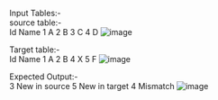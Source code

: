 Input Tables:-  
source table:-	
Id	Name
1	A
2	B
3	C
4	D
![image](https://github.com/onkarbankar111/SQL-Practice/assets/164195447/80817a30-0380-4776-9c7c-4e592d8e50f9)

Target table:-	
Id	Name
1	A
2	B
4	X
5	F
![image](https://github.com/onkarbankar111/SQL-Practice/assets/164195447/4b3762ee-b3be-4337-a7d9-c0c89e9c129b)

Expected Output:-   
3	New in source
5	New in target
4	Mismatch
![image](https://github.com/onkarbankar111/SQL-Practice/assets/164195447/2bd38387-ebac-436a-ab34-777936f6188e)

